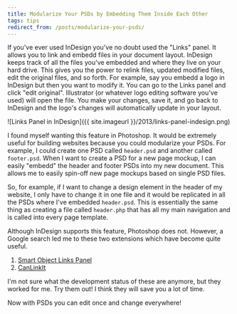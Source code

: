 ```yaml
---
title: Modularize Your PSDs by Embedding Them Inside Each Other
tags: tips
redirect_from: /posts/modularize-your-psds/
---
```


If you've ever used InDesign you've no doubt used the "Links" panel. It allows you to link and embedd files in your document layout. InDesign keeps track of all the files you've embedded and where they live on your hard drive. This gives you the power to relink files, updated modified files, edit the original files, and so forth. For example, say you embedd a logo in InDesign but then you want to modify it. You can go to the Links panel and click "edit original". Illustrator (or whatever logo editing software you've used) will open the file. You make your changes, save it, and go back to InDesign and the logo's changes will automatically update in your layout.

![Links Panel in InDesign]({{ site.imageurl }}/2013/links-panel-indesign.png)

I found myself wanting this feature in Photoshop. It would be extremely useful for building websites because you could modularize your PSDs. For example, I could create one PSD called `header.psd` and another called `footer.psd`. When I want to create a PSD for a new page mockup, I can easily "embedd" the header and footer PSDs into my new document. This allows me to easily spin-off new page mockups based on single PSD files.

So, for example, if I want to change a design element in the header of my website, I only have to change it in one file and it would be replicated in all the PSDs where I've embedded `header.psd`. This is essentially the same thing as creating a file called `header.php` that has all my main navigation and is called into every page template.

Although InDesign supports this feature, Photoshop does not. However, a Google search led me to these two extensions which have become quite useful.

1. [Smart Object Links Panel](http://www.ps-scripts.com/bb/viewtopic.php?f=27&t=3045&sid=90f57aa35b85d5d38fe52ea551ac4a4c)
2. [CanLinkIt](http://www.canlinkit.com/)

I'm not sure what the development status of these are anymore, but they worked for me. Try them out! I think they will save you a lot of time.

Now with PSDs you can edit once and change everywhere!
